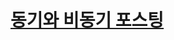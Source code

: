 # [동기와 비동기 포스팅](https://velog.io/@jiho3894/%EB%8F%99%EA%B8%B0%EC%99%80-%EB%B9%84%EB%8F%99%EA%B8%B0)
